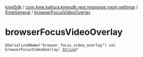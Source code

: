 [kmeSdk](../../index.md) / [com.kme.kaltura.kmesdk.rest.response.room.settings](../index.md) / [KmeGeneral](index.md) / [browserFocusVideoOverlay](./browser-focus-video-overlay.md)

# browserFocusVideoOverlay

`@SerializedName("browser_focus_video_overlay") val browserFocusVideoOverlay: `[`String`](https://kotlinlang.org/api/latest/jvm/stdlib/kotlin/-string/index.html)`?`